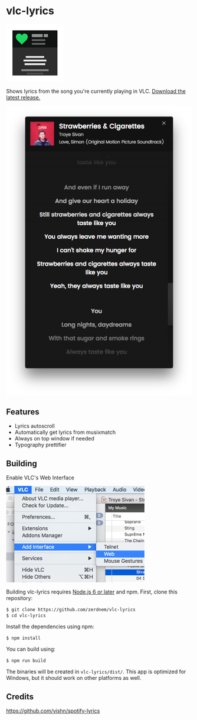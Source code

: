 # vlc-lyrics

<img src="logo.png" width="156" height="156">

Shows lyrics from the song you're currently playing in VLC. [Download the latest release.](https://github.com/zerdnem/vlc-lyrics/releases)

![Screenshot](screenshot.png)

## Features

- Lyrics autoscroll
- Automatically get lyrics from musixmatch
- Always on top window if needed
- Typography prettifier

## Building

Enable VLC's Web Interface

![Screenshot](vlc.png)


Building vlc-lyrics requires [Node.js 6 or later](https://nodejs.org/en/download/) and npm. First, clone this repository:

~~~
$ git clone https://github.com/zerdnem/vlc-lyrics
$ cd vlc-lyrics
~~~

Install the dependencies using npm:

~~~
$ npm install
~~~

You can build using:

~~~
$ npm run build
~~~

The binaries will be created in `vlc-lyrics/dist/`. This app is optimized for Windows, but it should work on other platforms as well.

## Credits

https://github.com/yishn/spotify-lyrics
